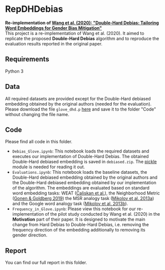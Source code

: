 # RepDHDebias
**Re-implementation of [Wang et al. (2020): "Double-Hard Debias: Tailoring Word Embeddings for Gender Bias Mitigation"](https://arxiv.org/abs/2005.00965)**  
This project is a re-implementation of Wang et al. (2020). It aimed to replicate the proposed **Double-Hard Debias** algorithm and to reproduce the evaluation results reported in the original paper.

## Requirements
Python 3

## Data
All required datasets are provided except for the Double-Hard debiased embedding obtained by the original authors (needed for the evaluation). Please download the file `glove_dhd.p` [here](www.cs.virginia.edu/~tw8cb/word_embeddings/) and save it to the folder "Code" without changing the file name.

## Code
Please find all code in this folder. 
* `Debias_Glove.ipynb`: This notebook loads the required datasets and executes our implementation of Double-Hard Debias. The obtained Double-Hard debiased embedding is saved in  `debiased.zip`. The [pickle](https://docs.python.org/3/library/pickle.html) module is needed for reading it out.
* `Evaluations.ipynb`: This notebook loads the baseline datasets, the Double-Hard debiased embedding obtained by the original authors and the Double-Hard debiased embedding obtained by our implementation of the algorithm. The embeddings are evaluated based on standard word embedding tasks: WEAT ([Caliskan et al.](https://arxiv.org/abs/1608.07187)), the Neighborhood Metric ([Gonen & Goldberg 2019](https://arxiv.org/abs/1903.03862)) the MSR analogy task ([Mikolov et al. 2013a](https://www.aclweb.org/anthology/N13-1090/)) and the Google word analogy task ([Mikolov et al. 2013b](https://arxiv.org/abs/1301.3781v3)).
* `Frequency_in_Glove.ipynb`: Please view this notebook for our re-implementation of the pilot study conducted by Wang et al. (2020) in the **Motivation** part of their paper. It is designed to motivate the main change from Hard Debias to Double-Hard Debias, i.e. removing the frequency direction of the embedding additionally to removing its gender direction.

## Report
You can find our full report in this folder.
